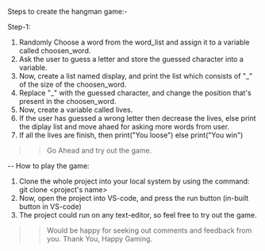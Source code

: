 Steps to create the hangman game:-

Step-1:
1. Randomly Choose a word from the word_list and assign it to a variable called choosen_word.
2. Ask the user to guess a letter and store the guessed character into a variable.
3. Now, create a list named display, and print the list which consists of "_" of the size of the choosen_word.
4. Replace "_" with the guessed character, and change the position that's present in the choosen_word.
5. Now, create a variable called lives.
6. If the user has guessed a wrong letter then decrease the lives, else print the diplay list and move ahaed for asking more words from user.
7. If all the lives are finish, then print("You loose") else print("You win")


>> Go Ahead and try out the game.

-- How to play the game: 
1. Clone the whole project into your local system by using the command:
git clone <project's name>
2. Now, open the project into VS-code, and press the run button (in-built button in VS-code)
3. The project could run on any text-editor, so feel free to try out the game.

>> Would be happy for seeking out comments and feedback from you.
>> Thank You, Happy Gaming.
